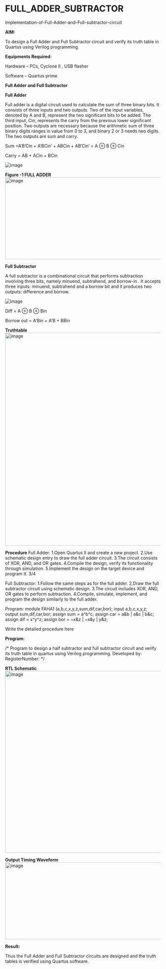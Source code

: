 # FULL_ADDER_SUBTRACTOR

Implementation-of-Full-Adder-and-Full-subtractor-circuit

**AIM:**

To design a Full Adder and Full Subtractor circuit and verify its truth table in Quartus using Verilog programming.

**Equipments Required:**

Hardware – PCs, Cyclone II , USB flasher

Software – Quartus prime

**Full Adder and Full Subtractor**

**Full Adder**

Full adder is a digital circuit used to calculate the sum of three binary bits. It consists of three inputs and two outputs. Two of the input variables, denoted by A and B, represent the two significant bits to be added. The third input, Cin, represents the carry from the previous lower significant position. Two outputs are necessary because the arithmetic sum of three binary digits ranges in value from 0 to 3, and binary 2 or 3 needs two digits. The two outputs are sum and carry.

Sum =A’B’Cin + A’BCin’ + ABCin + AB’Cin’ = A ⊕ B ⊕ Cin 

Carry = AB + ACin + BCin

![image](https://github.com/naavaneetha/FULL_ADDER_SUBTRACTOR/assets/154305477/0f30ba51-5ffb-4198-845f-18e054f675e7)

**Figure -1 FULL ADDER**
<img width="521" height="264" alt="image" src="https://github.com/user-attachments/assets/3c1bf2be-461b-4297-9672-bc2f837fa379" />

**Full Subtractor**


A full subtractor is a combinational circuit that performs subtraction involving three bits, namely minuend, subtrahend, and borrow-in . It accepts three inputs: minuend, subtrahend and a borrow bit and it produces two outputs: difference and borrow.

![image](https://github.com/naavaneetha/FULL_ADDER_SUBTRACTOR/assets/154305477/02b24f51-ab51-4304-9ad6-7b81ffc1ead5)

Diff = A ⊕ B ⊕ Bin 

Borrow out = A'Bin + A'B + BBin

**Truthtable**
<img width="953" height="686" alt="image" src="https://github.com/user-attachments/assets/cb03a39c-2aff-4af3-823e-338456607a3d" />

**Procedure**
Full Adder: 1.Open Quartus II and create a new project. 2.Use schematic design entry to draw the full adder circuit. 3.The circuit consists of XOR, AND, and OR gates. 4.Compile the design, verify its functionality through simulation. 5.Implement the design on the target device and program it. 3/4

Full Subtractor: 1.Follow the same steps as for the full adder. 2.Draw the full subtractor circuit using schematic design. 3.The circuit includes XOR, AND, OR gates to perform subtraction. 4.Compile, simulate, implement, and program the design similarly to the full adder.

Program: module FAHA1 (a,b,c,x,y,z,sum,dif,car,bor); input a,b,c,x,y,z; output sum,dif,car,bor; assign sum = a^b^c; assign car = a&b | a&c | b&c; assign dif = x^y^z; assign bor = ~x&z | ~x&y | y&z; 

Write the detailed procedure here

**Program:**

/* Program to design a half subtractor and full subtractor circuit and verify its truth table in quartus using Verilog programming. Developed by: RegisterNumber:
*/

**RTL Schematic**
<img width="669" height="586" alt="image" src="https://github.com/user-attachments/assets/6e75c8b9-beea-41ed-8043-077c8de5c344" />

**Output Timing Waveform**
<img width="1199" height="248" alt="image" src="https://github.com/user-attachments/assets/7bba05d5-b2c8-4dd5-a1f1-d58cb9db683b" />

**Result:**

Thus the Full Adder and Full Subtractor circuits are designed and the truth tables is verified using Quartus software.




